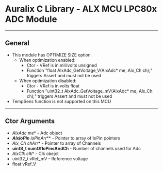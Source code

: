 # Auralix C Library - ALX MCU LPC80x ADC Module
---
## General
- This module has OPTIMIZE SIZE option
    - When optimization enabled:
        - Ctor - VRef is in millivolts unsigned
        - Function "float AlxAdc_GetVoltage_V(AlxAdc* me, Alx_Ch ch);" triggers Assert and must not be used
    - When optimization disabled:
        - Ctor - VRef is in volts float
        - Function "uint32_t AlxAdc_GetVoltage_mV(AlxAdc* me, Alx_Ch ch);" triggers Assert and must not be used
- TempSens function is not supported on this MCU
---
## Ctor Arguments
- **AlxAdc* me** - Adc object
- ***AlxIoPin** ioPinArr*** - Pointer to array of IoPin pointers
- **Alx_Ch* chArr** - Pointer to array of Channels
- **uint8_t numOfIoPinsAndCh** - Number of channels used for Adc
- **AlxClk* clk** - Clk obejct
- uint32_t vRef_mV - Reference voltage 
- float vRef_V
